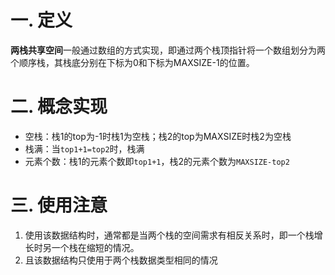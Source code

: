 # 一. 定义

**两栈共享空间**一般通过数组的方式实现，即通过两个栈顶指针将一个数组划分为两个顺序栈，其栈底分别在下标为0和下标为MAXSIZE-1的位置。



# 二. 概念实现

- 空栈：栈1的top为-1时栈1为空栈；栈2的top为MAXSIZE时栈2为空栈
- 栈满：当`top1+1=top2`时，栈满
- 元素个数：栈1的元素个数即`top1+1`，栈2的元素个数为`MAXSIZE-top2`



# 三. 使用注意

1. 使用该数据结构时，通常都是当两个栈的空间需求有相反关系时，即一个栈增长时另一个栈在缩短的情况。
2. 且该数据结构只使用于两个栈数据类型相同的情况

